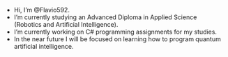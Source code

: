 - Hi, I’m @Flavio592.
- I’m currently studying an Advanced Diploma in Applied Science (Robotics and Artificial Intelligence).
- I’m currently working on C# programming assignments for my studies.
- In the near future I will be focused on learning how to program quantum artificial intelligence.
<!---
Flavio592/Flavio592 is a ✨ special ✨ repository because its `README.md` (this file) appears on your GitHub profile.
You can click the Preview link to take a look at your changes.
--->
